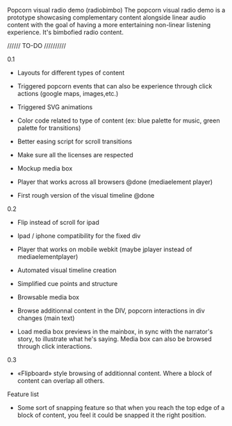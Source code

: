 Popcorn visual radio demo (radiobimbo)
The popcorn visual radio demo is a prototype showcasing complementary content alongside linear audio content with the goal of having a more entertaining non-linear listening experience. It's bimbofied radio content.

////// TO-DO ////////// 

0.1

- Layouts for different types of content
- Triggered popcorn events that can also be experience through click actions (google maps, images,etc.)
- Triggered SVG animations 
- Color code related to type of content (ex: blue palette for music, green palette for transitions)
- Better easing script for scroll transitions
- Make sure all the licenses are respected
- Mockup media box

- Player that works across all browsers @done (mediaelement player)
- First rough version of the visual timeline @done

0.2 

- Flip instead of scroll for ipad
- Ipad / iphone compatibility for the fixed div
- Player that works on mobile webkit (maybe jplayer instead of mediaelementplayer)
- Automated visual timeline creation
- Simplified cue points and structure
- Browsable media box
- Browse additionnal content in the DIV, popcorn interactions in div changes (main text)

- Load media box previews in the mainbox, in sync with the narrator's story, to illustrate what he's saying. Media box can also be browsed through click interactions.

0.3 
- «Flipboard» style browsing of additionnal content. Where a block of content can overlap all others.



Feature list 
- Some sort of snapping feature so that when you reach the top edge of a block of content, you feel it could be snapped it the right position.